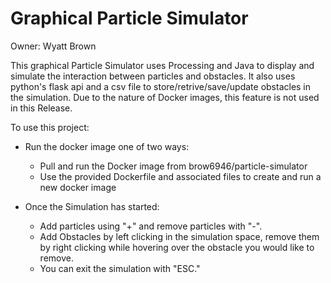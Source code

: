 # Graphical Particle Simulator
Owner: Wyatt Brown

This graphical Particle Simulator uses Processing and Java to display and simulate the interaction between particles and obstacles.
It also uses python's flask api and a csv file to store/retrive/save/update obstacles in the simulation. Due to the nature of Docker
images, this feature is not used in this Release.

To use this project:

- Run the docker image one of two ways:
  - Pull and run the Docker image from brow6946/particle-simulator
  - Use the provided Dockerfile and associated files to create and run a new docker image

- Once the Simulation has started:
  - Add particles using "+" and remove particles with "-".
  - Add Obstacles by left clicking in the simulation space, remove them by right clicking while hovering over the obstacle you would like to remove.
  - You can exit the simulation with "ESC."
